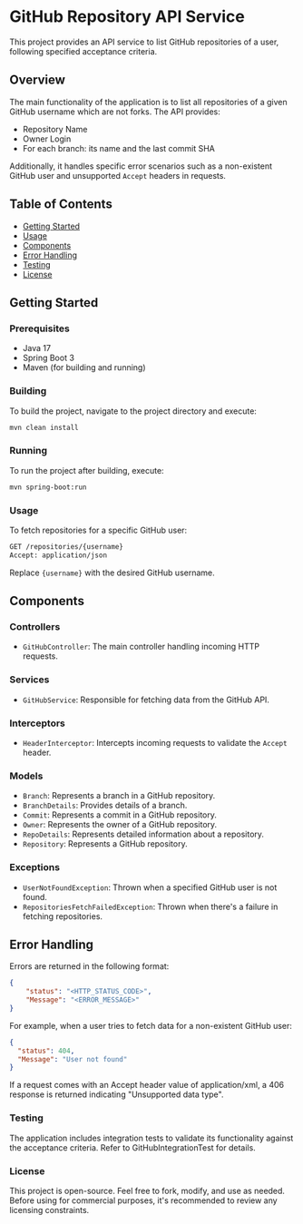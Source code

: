 # GitHub Repository API Service

This project provides an API service to list GitHub repositories of a user, following specified acceptance criteria.

## Overview

The main functionality of the application is to list all repositories of a given GitHub username which are not forks. The API provides:

- Repository Name
- Owner Login
- For each branch: its name and the last commit SHA

Additionally, it handles specific error scenarios such as a non-existent GitHub user and unsupported `Accept` headers in requests.

## Table of Contents

- [Getting Started](#getting-started)
- [Usage](#usage)
- [Components](#components)
- [Error Handling](#error-handling)
- [Testing](#testing)
- [License](#license)

## Getting Started

### Prerequisites

- Java 17
- Spring Boot 3
- Maven (for building and running)

### Building

To build the project, navigate to the project directory and execute:

```bash
mvn clean install
```

### Running
To run the project after building, execute:
```bash
mvn spring-boot:run
```

### Usage 
To fetch repositories for a specific GitHub user:
```bash
GET /repositories/{username}
Accept: application/json
```

Replace `{username}` with the desired GitHub username.

## **Components**

### Controllers

- `GitHubController`: The main controller handling incoming HTTP requests.

### Services

- `GitHubService`: Responsible for fetching data from the GitHub API.

### Interceptors

- `HeaderInterceptor`: Intercepts incoming requests to validate the `Accept` header.

### Models

- `Branch`: Represents a branch in a GitHub repository.
- `BranchDetails`: Provides details of a branch.
- `Commit`: Represents a commit in a GitHub repository.
- `Owner`: Represents the owner of a GitHub repository.
- `RepoDetails`: Represents detailed information about a repository.
- `Repository`: Represents a GitHub repository.

### Exceptions

- `UserNotFoundException`: Thrown when a specified GitHub user is not found.
- `RepositoriesFetchFailedException`: Thrown when there's a failure in fetching repositories.

## **Error Handling**

Errors are returned in the following format:

```json
{
    "status": "<HTTP_STATUS_CODE>",
    "Message": "<ERROR_MESSAGE>"
}
```

For example, when a user tries to fetch data for a non-existent GitHub user:

```json
{
  "status": 404,
  "Message": "User not found"
}
```

If a request comes with an Accept header value of application/xml, a 406 response is returned indicating "Unsupported data type".

### Testing

The application includes integration tests to validate its functionality against the acceptance criteria. Refer to GitHubIntegrationTest for details.

### License

This project is open-source. Feel free to fork, modify, and use as needed. Before using for commercial purposes, it's recommended to review any licensing constraints.

